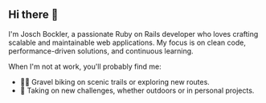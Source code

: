 ## Hi there 👋

I'm Josch Bockler, a passionate Ruby on Rails developer who loves crafting scalable and maintainable web applications. My focus is on clean code, performance-driven solutions, and continuous learning.

When I'm not at work, you'll probably find me:
- 🚴‍♂️ Gravel biking on scenic trails or exploring new routes.
- 🧗 Taking on new challenges, whether outdoors or in personal projects.

<!--
**jbockler/jbockler** is a ✨ _special_ ✨ repository because its `README.md` (this file) appears on your GitHub profile.

Here are some ideas to get you started:

- 🔭 I’m currently working on ...
- 🌱 I’m currently learning ...
- 👯 I’m looking to collaborate on ...
- 🤔 I’m looking for help with ...
- 💬 Ask me about ...
- 📫 How to reach me: ...
- 😄 Pronouns: ...
- ⚡ Fun fact: ...

TOOD:
### What I Do
- 🛠 Tech Stack: Ruby on Rails, MySQL, Postgres, and more.
- 💻 Crafting intuitive interfaces, efficient APIs, and reliable web applications.
- 🤝 Contributing to open-source projects whenever time allows.

### Outside of Work
-->
